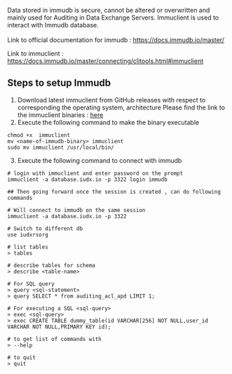 Data stored in immudb is secure, cannot be altered
or overwritten and mainly used for Auditing in Data Exchange Servers.
Immuclient is used to interact with Immudb database.
<br>
<br>
Link to official documentation for immudb : https://docs.immudb.io/master/

Link to immuclient : https://docs.immudb.io/master/connecting/clitools.html#immuclient

## Steps to setup Immudb

1. Download latest immuclient from GitHub releases
with respect to corresponding the operating system, architecture
Please find the link to the immuclient binaries  : [here](https://docs.immudb.io/master/)
2. Execute the following command to make the binary executable
```
chmod +x  immuclient
mv <name-of-immudb-binary> immuclient
sudo mv immuclient /usr/local/bin/
```
3. Execute the following command to connect with immudb
```
# login with immuclient and enter password on the prompt
immuclient -a database.iudx.io -p 3322 login immudb

## Then going forward once the session is created , can do following commands

# Will connect to immudb on the same session 
immuclient -a database.iudx.io -p 3322

# Switch to different db
use iudxrsorg

# list tables 
> tables

# describe tables for schema
> describe <table-name> 

# For SQL query 
> query <sql-statement> 
> query SELECT * from auditing_acl_apd LIMIT 1;

# For executing a SQL <sql-query>
> exec <sql-query>
> exec CREATE TABLE dummy_table(id VARCHAR[256] NOT NULL,user_id VARCHAR NOT NULL,PRIMARY KEY id);

# to get list of commands with
> --help

# to quit
> quit
```
